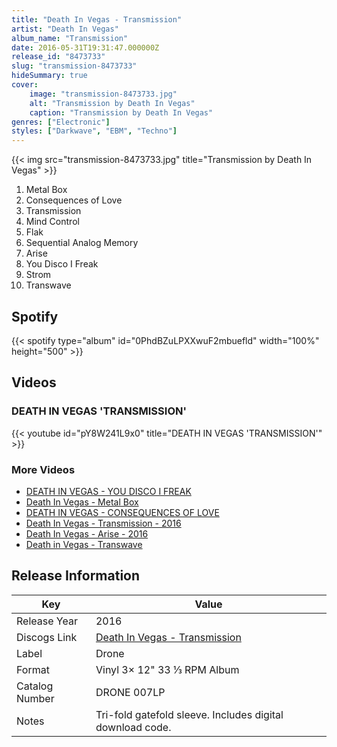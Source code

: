 ```yaml
---
title: "Death In Vegas - Transmission"
artist: "Death In Vegas"
album_name: "Transmission"
date: 2016-05-31T19:31:47.000000Z
release_id: "8473733"
slug: "transmission-8473733"
hideSummary: true
cover:
    image: "transmission-8473733.jpg"
    alt: "Transmission by Death In Vegas"
    caption: "Transmission by Death In Vegas"
genres: ["Electronic"]
styles: ["Darkwave", "EBM", "Techno"]
---
```


{{< img src="transmission-8473733.jpg" title="Transmission by Death In Vegas" >}}

<!-- section break -->

1. Metal Box
2. Consequences of Love
3. Transmission
4. Mind Control
5. Flak
6. Sequential Analog Memory
7. Arise
8. You Disco I Freak
9. Strom
10. Transwave

<!-- section break -->


## Spotify
{{< spotify type="album" id="0PhdBZuLPXXwuF2mbuefld" width="100%" height="500" >}}



## Videos
### DEATH IN VEGAS 'TRANSMISSION'
{{< youtube id="pY8W241L9x0" title="DEATH IN VEGAS 'TRANSMISSION'" >}}<br>

### More Videos

- [DEATH IN VEGAS  -   YOU DISCO I FREAK](https://www.youtube.com/watch?v=B-nlvSKFLs8)
- [Death In Vegas - Metal Box](https://www.youtube.com/watch?v=HlFn0_2AmZU)
- [DEATH IN VEGAS - CONSEQUENCES OF LOVE](https://www.youtube.com/watch?v=X4cdF4H0_dY)
- [Death In Vegas - Transmission - 2016](https://www.youtube.com/watch?v=haWYnLWl2zw)
- [Death In Vegas - Arise - 2016](https://www.youtube.com/watch?v=rPmHbb96t28)
- [Death in Vegas - Transwave](https://www.youtube.com/watch?v=g-4vdO6FuX4)


## Release Information
|  Key           | Value                                                |
| ---------------| ---------------------------------------------------- |
| Release Year   | 2016                                   |
| Discogs Link   | [Death In Vegas - Transmission](https://www.discogs.com/release/8473733-Death-In-Vegas-Transmission) |
| Label          | Drone |
| Format         | Vinyl 3× 12" 33 ⅓ RPM Album |
| Catalog Number | DRONE 007LP |
| Notes | Tri-fold gatefold sleeve.  Includes digital download code.   |